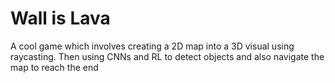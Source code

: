 # Wall is Lava
 A cool game which involves creating a 2D map into a 3D visual using raycasting. Then using CNNs and RL to detect objects and also navigate the map to reach the end 
